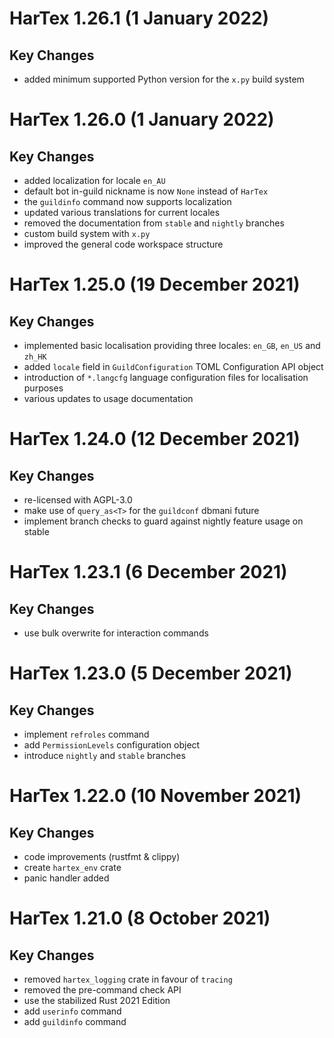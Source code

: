 HarTex 1.26.1 (1 January 2022)
==============================

Key Changes
-----------
- added minimum supported Python version for the `x.py` build system

HarTex 1.26.0 (1 January 2022)
==============================

Key Changes
-----------
- added localization for locale `en_AU`
- default bot in-guild nickname is now `None` instead of `HarTex`
- the `guildinfo` command now supports localization
- updated various translations for current locales
- removed the documentation from `stable` and `nightly` branches
- custom build system with `x.py`
- improved the general code workspace structure

HarTex 1.25.0 (19 December 2021)
================================

Key Changes
-----------
- implemented basic localisation providing three locales: `en_GB`, `en_US` and `zh_HK`
- added `locale` field in `GuildConfiguration` TOML Configuration API object
- introduction of `*.langcfg` language configuration files for localisation purposes
- various updates to usage documentation

HarTex 1.24.0 (12 December 2021)
================================

Key Changes
-----------
- re-licensed with AGPL-3.0
- make use of `query_as<T>` for the `guildconf` dbmani future
- implement branch checks to guard against nightly feature usage on stable

HarTex 1.23.1 (6 December 2021)
================================

Key Changes
-----------
- use bulk overwrite for interaction commands

HarTex 1.23.0 (5 December 2021)
================================

Key Changes
-----------
- implement `refroles` command
- add `PermissionLevels` configuration object
- introduce `nightly` and `stable` branches

HarTex 1.22.0 (10 November 2021)
================================

Key Changes
-----------
- code improvements (rustfmt & clippy)
- create `hartex_env` crate
- panic handler added

HarTex 1.21.0 (8 October 2021)
================================

Key Changes
-----------

- removed `hartex_logging` crate in favour of `tracing`
- removed the pre-command check API
- use the stabilized Rust 2021 Edition
- add `userinfo` command
- add `guildinfo` command
